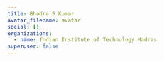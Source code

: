 ```yaml
---
title: Bhadra S Kumar
avatar_filename: avatar
social: []
organizations:
  - name: Indian Institute of Technology Madras
superuser: false
---
```

